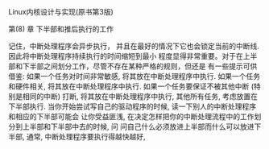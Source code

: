 
Linux内核设计与实现(原书第3版)

第(8) 章
下半部和推后执行的工作

记住，中断处理程序会异步执行，
并且在最好的情况下它也会锁定当前的中断线. 因此将中断处理程序持续执行的时间缩短到最小
程度显得非常重要。对于在上半部和下半部之间划分工作，尽管不存在某种严格的规则，但还是
有一些提示可供借鉴:
如果一个任务对时间非常敏感, 将其放在中断处理程序中执行.
如果一个任务和硬件相关, 将其放在中断处理程序中执行.
如果一个任务要保证不被其他中断 (特别是相同的中断) 打断, 将其放在中断处理程序中执行,
其他所有任务, 考虑放置在下半部执行.
当你开始尝试写自己的驱动程序的时候, 读一下别人的中断处理程序和相应的下半部可能会
让你受益匪浅, 在决定怎样把你的中断处理流程中的工作划分到上半部和下半部中去的时候, 问
问自己什么必须放进上半部而什么可以放进下半部, 通常, 中断处理程序要执行得越快越好,









